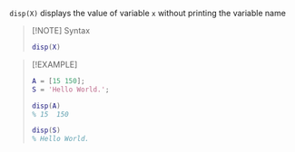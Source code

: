 `disp(X)` displays the value of variable `x` without printing the variable name

> [!NOTE] Syntax
> ```matlab
> disp(X)
> ```

> [!EXAMPLE]
> ```matlab
> A = [15 150];
> S = 'Hello World.';
> 
> disp(A)
> % 15  150
> 
> disp(S)
> % Hello World.
> ```

